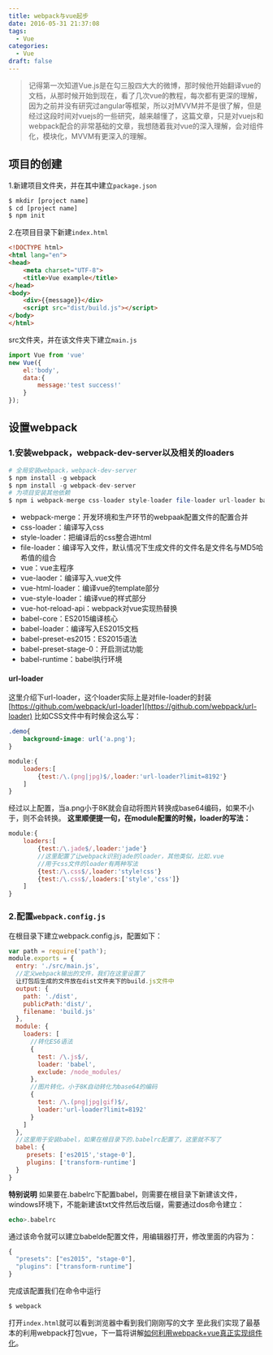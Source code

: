```yaml
---
title: webpack与vue起步
date: 2016-05-31 21:37:08
tags:
  - Vue
categories:
  - Vue
draft: false
---
```

> 记得第一次知道Vue.js是在勾三股四大大的微博，那时候他开始翻译vue的文档，从那时候开始到现在，看了几次vue的教程，每次都有更深的理解，因为之前并没有研究过angular等框架，所以对MVVM并不是很了解，但是经过这段时间对vuejs的一些研究，越来越懂了，这篇文章，只是对vuejs和webpack配合的非常基础的文章，我想随着我对vue的深入理解，会对组件化，模块化，MVVM有更深入的理解。
<!--more-->
## 项目的创建
1.新建项目文件夹，并在其中建立`package.json`
```js
$ mkdir [project name]
$ cd [project name]
$ npm init
```

2.在项目目录下新建`index.html`
```html
<!DOCTYPE html>
<html lang="en">
<head>
    <meta charset="UTF-8">
    <title>Vue example</title>
</head>
<body>
    <div>{{message}}</div>
    <script src="dist/build.js"></script>
</body>
</html>
```
src文件夹，并在该文件夹下建立`main.js`
```javascript
import Vue from 'vue'
new Vue({
    el:'body',
    data:{
        message:'test success!'
    }
});
```
## 设置webpack
### 1.安装webpack，webpack-dev-server以及相关的loaders
```php
# 全局安装webpack，webpack-dev-server
$ npm install -g webpack
$ npm install -g webpack-dev-server
# 为项目安装其他依赖
$ npm i webpack-merge css-loader style-loader file-loader url-loader babel-core babel-loader babel-plugin-transform-runtime babel-preset-es2015 babel-preset-stage-0 babel-runtime vue vue-loader vue-html-loader vue-style-loader vue-hot-reload-api -D
```

* webpack-merge：开发环境和生产环节的webpaak配置文件的配置合并
* css-loader：编译写入css
* style-loader：把编译后的css整合进html
* file-loader：编译写入文件，默认情况下生成文件的文件名是文件名与MD5哈希值的组合
* vue：vue主程序
* vue-laoder：编译写入.vue文件
* vue-html-loader：编译vue的template部分
* vue-style-loader：编译vue的样式部分
* vue-hot-reload-api：webpack对vue实现热替换
* babel-core：ES2015编译核心
* babel-loader：编译写入ES2015文档
* babel-preset-es2015：ES2015语法
* babel-preset-stage-0：开启测试功能
* babel-runtime：babel执行环境

#### url-loader
这里介绍下url-loader，这个loader实际上是对file-loader的封装[https://github.com/webpack/url-loader](https://github.com/webpack/url-loader)
比如CSS文件中有时候会这么写：
```css
.demo{
    background-image: url('a.png');
}
```
```javascript
module:{
    loaders:[
        {test:/\.(png|jpg)$/,loader:'url-loader?limit=8192'}
    ]
}
```
经过以上配置，当a.png小于8K就会自动将图片转换成base64编码，如果不小于，则不会转换。
**这里顺便提一句，在module配置的时候，loader的写法：**
```javascript
module:{
    loaders:[
        {test:/\.jade$/,loader:'jade'}
        //这里配置了让webpack识别jade的loader，其他类似，比如.vue
        //用于css文件的loader有两种写法
        {test:/\.css$/,loader:'style!css'}
        {test:/\.css$/,loaders:['style','css']}
    ]
}
```
### 2.配置`webpack.config.js`
在根目录下建立webpack.config.js，配置如下：
```js
var path = require('path');
module.exports = {
  entry: './src/main.js',
  //定义webpack输出的文件，我们在这里设置了
  让打包后生成的文件放在dist文件夹下的build.js文件中
  output: {
    path: './dist',
    publicPath:'dist/',
    filename: 'build.js'
  },
  module: {
    loaders: [
      //转化ES6语法
      {
        test: /\.js$/,
        loader: 'babel',
        exclude: /node_modules/
      },
      //图片转化，小于8K自动转化为base64的编码
      {
        test: /\.(png|jpg|gif)$/,
        loader:'url-loader?limit=8192'
      }
    ]
  },
  //这里用于安装babel，如果在根目录下的.babelrc配置了，这里就不写了
  babel: {
     presets: ['es2015','stage-0'],
     plugins: ['transform-runtime']
  }
}
```
**特别说明**
如果要在.babelrc下配置babel，则需要在根目录下新建该文件，windows环境下，不能新建该txt文件然后改后缀，需要通过dos命令建立：
```php
echo>.babelrc
```
通过该命令就可以建立babelde配置文件，用编辑器打开，修改里面的内容为：
```js
{
  "presets": ["es2015", "stage-0"],
  "plugins": ["transform-runtime"]
}
```
完成该配置我们在命令中运行
```js
$ webpack
```
打开`index.html`就可以看到浏览器中看到我们刚刚写的文字
至此我们实现了最基本的利用webpack打包vue，下一篇将讲解[如何利用webpack+vue真正实现组件化](https://segmentfault.com/a/1190000005616974)。